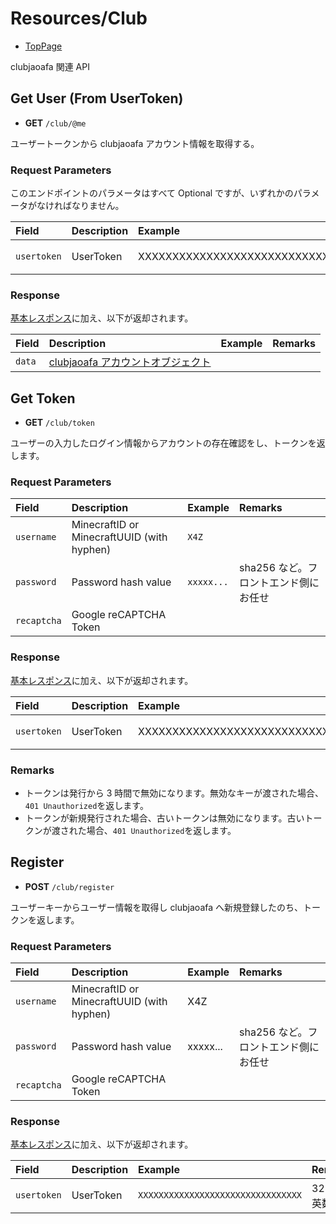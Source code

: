 # Resources/Club

- [TopPage](/api-docs/)

clubjaoafa 関連 API

## Get User (From UserToken)

- **GET** `/club/@me`

ユーザートークンから clubjaoafa アカウント情報を取得する。

### Request Parameters

このエンドポイントのパラメータはすべて Optional ですが、いずれかのパラメータがなければなりません。

| Field       | Description | Example                          | Remarks         |
| :---------- | :---------- | :------------------------------- | :-------------- |
| `usertoken` | UserToken   | XXXXXXXXXXXXXXXXXXXXXXXXXXXXXXXX | 32 桁、英数字。 |

### Response

[基本レスポンス](/api-docs/topics/basic-response)に加え、以下が返却されます。

| Field  | Description                                                        | Example | Remarks |
| :----- | :----------------------------------------------------------------- | :------ | :------ |
| `data` | [clubjaoafa アカウントオブジェクト](/api-docs/object/club-account) |         |         |

## Get Token

- **GET** `/club/token`

ユーザーの入力したログイン情報からアカウントの存在確認をし、トークンを返します。

### Request Parameters

| Field       | Description                                | Example    | Remarks                               |
| :---------- | :----------------------------------------- | :--------- | :------------------------------------ |
| `username`  | MinecraftID or MinecraftUUID (with hyphen) | `X4Z`      |                                       |
| `password`  | Password hash value                        | `xxxxx...` | sha256 など。フロントエンド側にお任せ |
| `recaptcha` | Google reCAPTCHA Token                     |            |                                       |

### Response

[基本レスポンス](/api-docs/topics/basic-response)に加え、以下が返却されます。

| Field       | Description | Example                          | Remarks         |
| :---------- | :---------- | :------------------------------- | :-------------- |
| `usertoken` | UserToken   | XXXXXXXXXXXXXXXXXXXXXXXXXXXXXXXX | 32 桁、英数字。 |

### Remarks

- トークンは発行から 3 時間で無効になります。無効なキーが渡された場合、`401 Unauthorized`を返します。
- トークンが新規発行された場合、古いトークンは無効になります。古いトークンが渡された場合、`401 Unauthorized`を返します。

## Register

- **POST** `/club/register`

ユーザーキーからユーザー情報を取得し clubjaoafa へ新規登録したのち、トークンを返します。

### Request Parameters

| Field       | Description                                | Example  | Remarks                               |
| :---------- | :----------------------------------------- | :------- | :------------------------------------ |
| `username`  | MinecraftID or MinecraftUUID (with hyphen) | X4Z      |                                       |
| `password`  | Password hash value                        | xxxxx... | sha256 など。フロントエンド側にお任せ |
| `recaptcha` | Google reCAPTCHA Token                     |          |                                       |

### Response

[基本レスポンス](/api-docs/topics/basic-response)に加え、以下が返却されます。

| Field       | Description | Example                            | Remarks         |
| :---------- | :---------- | :--------------------------------- | :-------------- |
| `usertoken` | UserToken   | `XXXXXXXXXXXXXXXXXXXXXXXXXXXXXXXX` | 32 桁、英数字。 |
